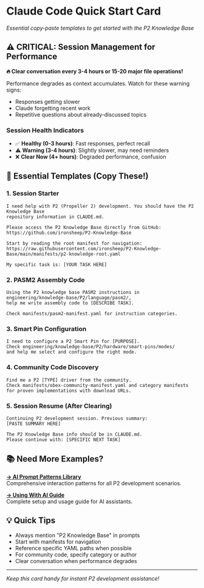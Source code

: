 # Claude Code Quick Start Card
*Essential copy-paste templates to get started with the P2 Knowledge Base*

## ⚠️ CRITICAL: Session Management for Performance

**🔥 Clear conversation every 3-4 hours or 15-20 major file operations!**

Performance degrades as context accumulates. Watch for these warning signs:
- Responses getting slower
- Claude forgetting recent work
- Repetitive questions about already-discussed topics

### Session Health Indicators
- ✅ **Healthy (0-3 hours)**: Fast responses, perfect recall
- ⚠️ **Warning (3-4 hours)**: Slightly slower, may need reminders
- ❌ **Clear Now (4+ hours)**: Degraded performance, confusion

## 🚀 Essential Templates (Copy These!)

### 1. Session Starter
```
I need help with P2 (Propeller 2) development. You should have the P2 Knowledge Base 
repository information in CLAUDE.md.

Please access the P2 Knowledge Base directly from GitHub:
https://github.com/ironsheep/P2-Knowledge-Base

Start by reading the root manifest for navigation:
https://raw.githubusercontent.com/ironsheep/P2-Knowledge-Base/main/manifests/p2-knowledge-root.yaml

My specific task is: [YOUR TASK HERE]
```

### 2. PASM2 Assembly Code
```
Using the P2 knowledge base PASM2 instructions in 
engineering/knowledge-base/P2/language/pasm2/, 
help me write assembly code to [DESCRIBE TASK].

Check manifests/pasm2-manifest.yaml for instruction categories.
```

### 3. Smart Pin Configuration
```
I need to configure a P2 Smart Pin for [PURPOSE].
Check engineering/knowledge-base/P2/hardware/smart-pins/modes/
and help me select and configure the right mode.
```

### 4. Community Code Discovery
```
Find me a P2 [TYPE] driver from the community.
Check manifests/obex-community-manifest.yaml and category manifests
for proven implementations with download URLs.
```

### 5. Session Resume (After Clearing)
```
Continuing P2 development session. Previous summary:
[PASTE SUMMARY HERE]

The P2 Knowledge Base info should be in CLAUDE.md.
Please continue with: [SPECIFIC NEXT TASK]
```

## 📚 Need More Examples?

**[→ AI Prompt Patterns Library](AI-PROMPT-PATTERNS.md)**  
Comprehensive interaction patterns for all P2 development scenarios.

**[→ Using With AI Guide](USING-WITH-AI.md)**  
Complete setup and usage guide for AI assistants.

## 💡 Quick Tips

- Always mention "P2 Knowledge Base" in prompts
- Start with manifests for navigation
- Reference specific YAML paths when possible
- For community code, specify category or author
- Clear conversation when performance degrades

---

*Keep this card handy for instant P2 development assistance!*